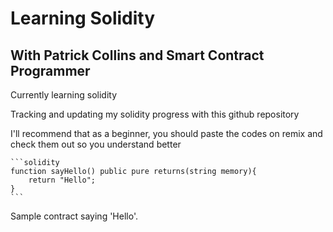 # Learning Solidity

## With Patrick Collins and Smart Contract Programmer

Currently learning solidity

Tracking and updating my solidity progress with this github repository

I'll recommend that as a beginner, you should paste the codes on remix and check them out so you understand better

    ```solidity
    function sayHello() public pure returns(string memory){
        return "Hello";
    }
    ```

Sample contract saying 'Hello'.
